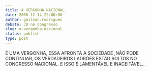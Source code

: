 ```yaml
---
title: A VERGONHA NACIONAL.
date: 2006-12-14 22:00:00
author: geilson.rodrigues
debate: JD no Congresso
slug: a-vergonha-nacional
status: publish 
type: post
---
```


É UMA VERGONHA, ESSA AFRONTA A SOCIEDADE ,NÃO PODE CONTINUAR, OS VERDADEIROS LADRÕES ESTÃO SOLTOS NO CONGRESSO NACIONAL. E ISSO É LAMENTÁVEL E INACEITÁVEL...

